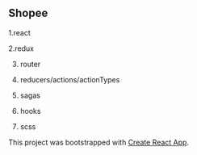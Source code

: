 ## Shopee

1.react

2.redux

3. router

4. reducers/actions/actionTypes

5. sagas

6. hooks

7. scss

This project was bootstrapped with [Create React App](https://github.com/facebook/create-react-app).
